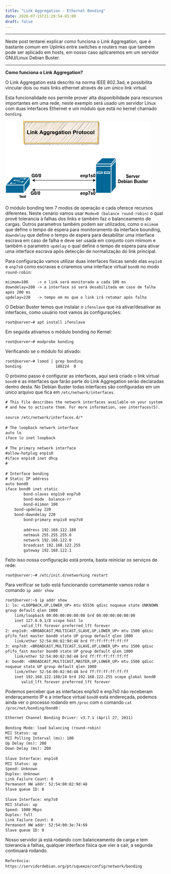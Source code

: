 ```yaml
---
title: "Link Aggregation - Ethernet Bonding"
date: 2020-07-15T21:29:54-03:00
draft: false
---
```


---
 Neste post tentarei explicar como funciona o Link Aggregation, que é bastante comum em Uplinks entre switches e routers mas que também pode ser aplicado em hosts, em nosso caso aplicaremos em um servidor GNU/Linux Debian Buster. 

---


**Como funciona o Link Aggregation?**

O Link Aggregation está descrito na norma IEEE 802.3ad, e possibilita vincular dois ou mais links ethernet através de um único link virtual. 

Esta funcionalidade nos permite prover alta disponibilidade para rescursos importantes em uma rede, neste exemplo será usado um servidor Linux com duas interfaces Ethernet e um módulo que está no kernel chamado `bonding`. 

![lag](https://raw.githubusercontent.com/keilon-araujo/teste/master/lag.png)

O módulo bonding tem 7 modos de operação e cada oferece recursos diferentes. Neste cenário vamos usar `Mode=0 (balance round-robin)` o qual provê tolerancia à falhas dos links e também faz o balanceamento de cargas. Outros parametros também podem ser utilizados, como o `miimom` que define o tempo de espera para monitoramento da interface bounding, `downdelay` que define o tempo de espera para desabilitar uma interface escrava em caso de falha e deve ser usada em conjunto com miimom e também o parametro `updelay` o qual define o tempo de espera para ativar uma interface escrava após detecção de normalização do link principal.


Para configuração vamos utilizar duas interfaces físicas sendo elas `enp1s0` e `enp7s0` como escravas e criaremos uma interface virtual `bond0` no modo `round-robin`:
~~~
miimom=100    -> o link será monitorado a cada 100 ms
downdelay=200 -> a interface só será desabilitada em caso de falha após 200 ms
updelay=220   -> tempo em ms que o link irá retomar após falha
~~~

O Debian Buster temos que instalar o `ifenslave` que irá ativar/desativar as interfaces, como usuário root vamos às configurações:

~~~
root@server~# apt install ifenslave
~~~

Em seguida ativamos o módulo bonding no Kernel:

~~~
root@server~# modprobe bonding
~~~

Verificando se o módulo foi ativado:

~~~
root@server~# lsmod | grep bonding
bonding               180224  0
~~~

O próximo passo é configurar as interfaces, aqui será criado o link virtual `bond0` e as interfaces que farão parte do Link Aggregation serão declaradas dentro desta. No Debian Buster todas interfaces são configuradas em um único arquivo que fica em `/etc/network/interfaces`.

~~~
# This file describes the network interfaces available on your system
# and how to activate them. For more information, see interfaces(5).

source /etc/network/interfaces.d/*

# The loopback network interface
auto lo
iface lo inet loopback

# The primary network interface
#allow-hotplug enp1s0
#iface enp1s0 inet dhcp
#

# Interface bonding
# Static IP address
auto bond0
iface bond0 inet static
        bond-slaves enp1s0 enp7s0
        bond-mode  balance-rr
        bond-miimon 100
	bond-updelay 220
	bond-downdelay 220
        bond-primary enp1s0 enp7s0

        address 192.168.122.188
        netmask 255.255.255.0
        network 192.168.122.0
        broadcast 192.168.122.255
        gateway 192.168.122.1
~~~

Feito isso nossa configuração está pronta, basta reiniciar os serviços de rede:

~~~
root@server:~# /etc/init.d/networking restart
~~~


Para verificar se tudo está funcionando corretamente vamos rodar o comando `ip addr show`

~~~
root@server:~$ ip addr show
1: lo: <LOOPBACK,UP,LOWER_UP> mtu 65536 qdisc noqueue state UNKNOWN group default qlen 1000
    link/loopback 00:00:00:00:00:00 brd 00:00:00:00:00:00
    inet 127.0.0.1/8 scope host lo
       valid_lft forever preferred_lft forever
2: enp1s0: <BROADCAST,MULTICAST,SLAVE,UP,LOWER_UP> mtu 1500 qdisc pfifo_fast master bond0 state UP group default qlen 1000
    link/ether 52:54:00:82:9d:48 brd ff:ff:ff:ff:ff:ff
3: enp7s0: <BROADCAST,MULTICAST,SLAVE,UP,LOWER_UP> mtu 1500 qdisc pfifo_fast master bond0 state UP group default qlen 1000
    link/ether 52:54:00:82:9d:48 brd ff:ff:ff:ff:ff:ff
4: bond0: <BROADCAST,MULTICAST,MASTER,UP,LOWER_UP> mtu 1500 qdisc noqueue state UP group default qlen 1000
    link/ether 52:54:00:82:9d:48 brd ff:ff:ff:ff:ff:ff
    inet 192.168.122.188/24 brd 192.168.122.255 scope global bond0
       valid_lft forever preferred_lft forever
~~~


Podemos perceber que as interfaces enp1s0 e enp7s0 não receberam enderaçamento IP e a interface virtual `bond0` está endereçada, podemos ainda ver o processo rodando em `/proc` com o comando `cat /proc/net/bonding/bond0` :

~~~
Ethernet Channel Bonding Driver: v3.7.1 (April 27, 2011)

Bonding Mode: load balancing (round-robin)
MII Status: up
MII Polling Interval (ms): 100
Up Delay (ms): 200
Down Delay (ms): 200

Slave Interface: enp1s0
MII Status: up
Speed: Unknown
Duplex: Unknown
Link Failure Count: 0
Permanent HW addr: 52:54:00:82:9d:48
Slave queue ID: 0

Slave Interface: enp7s0
MII Status: up
Speed: 1000 Mbps
Duplex: full
Link Failure Count: 0
Permanent HW addr: 52:54:00:3e:74:69
Slave queue ID: 0
~~~


Nosso servidor já está rodando com balanceamento de carga e tem tolerancia à falhas, qualquer interface física que vier a cair, a segunda continuará rodando. 



`Referência: https://servidordebian.org/pt/squeeze/config/network/bonding`

